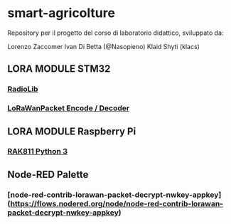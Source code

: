 # smart-agricolture
Repository per il progetto del corso di laboratorio didattico, 
sviluppato da:

Lorenzo Zaccomer
Ivan Di Betta (@Nasopieno)
Klaid Shyti (klacs)



## LORA MODULE STM32
### [RadioLib](https://github.com/jgromes/RadioLib)
### [LoRaWanPacket Encode / Decoder](https://github.com/ricaun/LoRaWanPacket)


## LORA MODULE Raspberry Pi
### [RAK811 Python 3](https://github.com/AmedeeBulle/pyrak811)


## Node-RED Palette
### [node-red-contrib-lorawan-packet-decrypt-nwkey-appkey] (https://flows.nodered.org/node/node-red-contrib-lorawan-packet-decrypt-nwkey-appkey)
